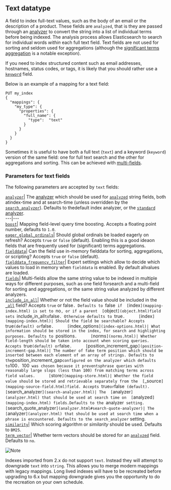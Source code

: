 ## Text datatype

A field to index full-text values, such as the body of an email or the description of a product. These fields are `analyzed`, that is they are passed through an [analyzer](analysis.html) to convert the string into a list of individual terms before being indexed. The analysis process allows Elasticsearch to search for individual words _within_ each full text field. Text fields are not used for sorting and seldom used for aggregations (although the [significant terms aggregation](search-aggregations-bucket-significantterms-aggregation.html) is a notable exception).

If you need to index structured content such as email addresses, hostnames, status codes, or tags, it is likely that you should rather use a 
[`keyword`](keyword.html) field.

Below is an example of a mapping for a text field:
    
    
    PUT my_index
    {
      "mappings": {
        "my_type": {
          "properties": {
            "full_name": {
              "type":  "text"
            }
          }
        }
      }
    }

Sometimes it is useful to have both a full text (`text`) and a keyword (`keyword`) version of the same field: one for full text search and the other for aggregations and sorting. This can be achieved with [multi-fields](multi-fields.html).

### Parameters for text fields

The following parameters are accepted by `text` fields:

[`analyzer`](analyzer.html)| The [analyzer](analysis.html) which should be used for 
[`analyzed`](mapping-index.html) string fields, both atindex-time and at search-time (unless overridden by the 
[`search_analyzer`](search-analyzer.html)). Defaults to thedefault index analyzer, or the [`standard` analyzer](analysis-standard-analyzer.html).     
---|---    
[`boost`](mapping-boost.html)| Mapping field-level query time boosting. Accepts a floating point number, defaults to `1.0`.     
[`eager_global_ordinals`](fielddata.html#global-ordinals)| Should global ordinals be loaded eagerly on refresh? Accepts `true` or `false` (default). Enabling this is a good ideaon fields that are frequently used for (significant) terms aggregations.     
[`fielddata`](fielddata.html)| Can the field use in-memory fielddata for sorting, aggregations, or scripting? Accepts `true` or `false` (default).     
[`fielddata_frequency_filter`](fielddata.html#field-data-filtering)| Expert settings which allow to decide which values to load in memory when `fielddata` is enabled. By default allvalues are loaded.     
[`fields`](multi-fields.html)| Multi-fields allow the same string value to be indexed in multiple ways for different purposes, such as one field forsearch and a multi-field for sorting and aggregations, or the same string value analyzed by different analyzers.     
[`include_in_all`](include-in-all.html)| Whether or not the field value should be included in the 
[`_all`](mapping-all-field.html) field? Accepts `true` or false`. Defaults to `false` if 
[`index`](mapping-index.html) is set to `no`, or if a parent 
[`object`](object.html)field sets `include_in_all` to `false`. Otherwise defaults to `true`.     
[`index`](mapping-index.html)| Should the field be searchable? Accepts `true` (default) or `false`.     
[`index_options`](index-options.html)| What information should be stored in the index, for search and highlighting purposes. Defaults to `positions`.     
[`norms`](norms.html)| Whether field-length should be taken into account when scoring queries. Accepts `true` (default) or `false`.     
[`position_increment_gap`](position-increment-gap.html)| The number of fake term position which should be inserted between each element of an array of strings. Defaults to the`position_increment_gap` configured on the analyzer which defaults to `100`. `100` was chosen because it preventsphrase queries with reasonably large slops (less than 100) from matching terms across field values.     
[`store`](mapping-store.html)| Whether the field value should be stored and retrievable separately from the 
[`_source`](mapping-source-field.html)field. Accepts `true` or `false` (default).     
[`search_analyzer`](search-analyzer.html)| The 
[`analyzer`](analyzer.html) that should be used at search time on 
[`analyzed`](mapping-index.html) fields.Defaults to the `analyzer` setting.     
[`search_quote_analyzer`](analyzer.html#search-quote-analyzer)| The 
[`analyzer`](analyzer.html) that should be used at search time when a phrase is encountered. Defaults to the search_analyzer` setting.     
[`similarity`](similarity.html)| Which scoring algorithm or _similarity_ should be used. Defaults to `BM25`.     
[`term_vector`](term-vector.html)| Whether term vectors should be stored for an 
[`analyzed`](mapping-index.html) field. Defaults to `no`.   
  
![Note](https://www.elastic.co/guide/en/elasticsearch/reference/current/images/icons/note.png)

Indexes imported from 2.x do not support `text`. Instead they will attempt to downgrade `text` into `string`. This allows you to merge modern mappings with legacy mappings. Long lived indexes will have to be recreated before upgrading to 6.x but mapping downgrade gives you the opportunity to do the recreation on your own schedule.
